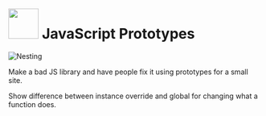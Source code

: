 # <img src="https://cloud.githubusercontent.com/assets/7833470/10423298/ea833a68-7079-11e5-84f8-0a925ab96893.png" width="60">  JavaScript Prototypes

![Nesting](http://i.imgur.com/ef4TAV9.gif)

Make a bad JS library and have people fix it using prototypes for a small site.

Show difference between instance override and global for changing what a function does.
